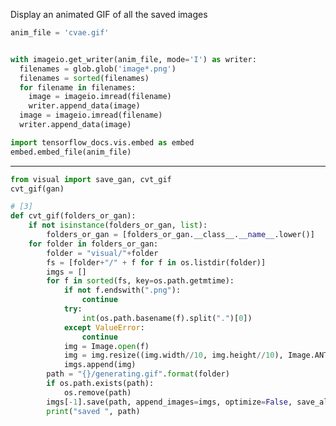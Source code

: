 

<!--
 * @version:
 * @Author:  StevenJokess https://github.com/StevenJokess
 * @Date: 2020-11-07 21:13:18
 * @LastEditors:  StevenJokess https://github.com/StevenJokess
 * @LastEditTime: 2020-11-07 23:13:08
 * @Description:
 * @TODO::
 * @Reference:https://www.tensorflow.org/tutorials/generative/cvae
-->
Display an animated GIF of all the saved images

```py
anim_file = 'cvae.gif'


with imageio.get_writer(anim_file, mode='I') as writer:
  filenames = glob.glob('image*.png')
  filenames = sorted(filenames)
  for filename in filenames:
    image = imageio.imread(filename)
    writer.append_data(image)
  image = imageio.imread(filename)
  writer.append_data(image)

import tensorflow_docs.vis.embed as embed
embed.embed_file(anim_file)
```

---

```py
from visual import save_gan, cvt_gif
cvt_gif(gan)
```

```py
# [3]
def cvt_gif(folders_or_gan):
    if not isinstance(folders_or_gan, list):
        folders_or_gan = [folders_or_gan.__class__.__name__.lower()]
    for folder in folders_or_gan:
        folder = "visual/"+folder
        fs = [folder+"/" + f for f in os.listdir(folder)]
        imgs = []
        for f in sorted(fs, key=os.path.getmtime):
            if not f.endswith(".png"):
                continue
            try:
                int(os.path.basename(f).split(".")[0])
            except ValueError:
                continue
            img = Image.open(f)
            img = img.resize((img.width//10, img.height//10), Image.ANTIALIAS)
            imgs.append(img)
        path = "{}/generating.gif".format(folder)
        if os.path.exists(path):
            os.remove(path)
        imgs[-1].save(path, append_images=imgs, optimize=False, save_all=True, duration=400, loop=0)
        print("saved ", path)
```

[3]: https://github.com/MorvanZhou/mnistGANs/blob/main/visual.py
